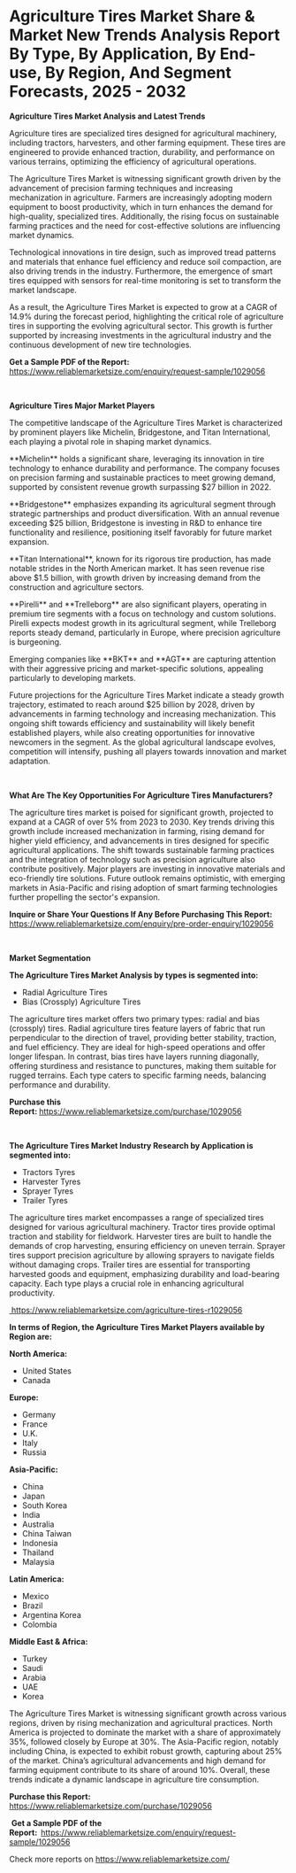<p><h1>Agriculture Tires Market Share & Market New Trends Analysis Report By Type, By Application, By End-use, By Region, And Segment Forecasts, 2025 - 2032</h1></p><p><strong>Agriculture Tires Market Analysis and Latest Trends</strong></p>
<p><p>Agriculture tires are specialized tires designed for agricultural machinery, including tractors, harvesters, and other farming equipment. These tires are engineered to provide enhanced traction, durability, and performance on various terrains, optimizing the efficiency of agricultural operations.</p><p>The Agriculture Tires Market is witnessing significant growth driven by the advancement of precision farming techniques and increasing mechanization in agriculture. Farmers are increasingly adopting modern equipment to boost productivity, which in turn enhances the demand for high-quality, specialized tires. Additionally, the rising focus on sustainable farming practices and the need for cost-effective solutions are influencing market dynamics.</p><p>Technological innovations in tire design, such as improved tread patterns and materials that enhance fuel efficiency and reduce soil compaction, are also driving trends in the industry. Furthermore, the emergence of smart tires equipped with sensors for real-time monitoring is set to transform the market landscape.</p><p>As a result, the Agriculture Tires Market is expected to grow at a CAGR of 14.9% during the forecast period, highlighting the critical role of agriculture tires in supporting the evolving agricultural sector. This growth is further supported by increasing investments in the agricultural industry and the continuous development of new tire technologies.</p></p>
<p><strong>Get a Sample PDF of the Report:&nbsp;</strong> <a href="https://www.reliablemarketsize.com/enquiry/request-sample/1029056?utm_campaign=3045&utm_medium=2&utm_source=Github&utm_content=ia&utm_term=21032025&utm_id=agriculture-tires">https://www.reliablemarketsize.com/enquiry/request-sample/1029056</a></p>
<p>&nbsp;</p>
<p><strong>Agriculture Tires Major Market Players</strong></p>
<p><p>The competitive landscape of the Agriculture Tires Market is characterized by prominent players like Michelin, Bridgestone, and Titan International, each playing a pivotal role in shaping market dynamics.</p><p>**Michelin** holds a significant share, leveraging its innovation in tire technology to enhance durability and performance. The company focuses on precision farming and sustainable practices to meet growing demand, supported by consistent revenue growth surpassing $27 billion in 2022.</p><p>**Bridgestone** emphasizes expanding its agricultural segment through strategic partnerships and product diversification. With an annual revenue exceeding $25 billion, Bridgestone is investing in R&D to enhance tire functionality and resilience, positioning itself favorably for future market expansion.</p><p>**Titan International**, known for its rigorous tire production, has made notable strides in the North American market. It has seen revenue rise above $1.5 billion, with growth driven by increasing demand from the construction and agriculture sectors.</p><p>**Pirelli** and **Trelleborg** are also significant players, operating in premium tire segments with a focus on technology and custom solutions. Pirelli expects modest growth in its agricultural segment, while Trelleborg reports steady demand, particularly in Europe, where precision agriculture is burgeoning.</p><p>Emerging companies like **BKT** and **AGT** are capturing attention with their aggressive pricing and market-specific solutions, appealing particularly to developing markets.</p><p>Future projections for the Agriculture Tires Market indicate a steady growth trajectory, estimated to reach around $25 billion by 2028, driven by advancements in farming technology and increasing mechanization. This ongoing shift towards efficiency and sustainability will likely benefit established players, while also creating opportunities for innovative newcomers in the segment. As the global agricultural landscape evolves, competition will intensify, pushing all players towards innovation and market adaptation.</p></p>
<p>&nbsp;</p>
<p><strong>What Are The Key Opportunities For Agriculture Tires Manufacturers?</strong></p>
<p><p>The agriculture tires market is poised for significant growth, projected to expand at a CAGR of over 5% from 2023 to 2030. Key trends driving this growth include increased mechanization in farming, rising demand for higher yield efficiency, and advancements in tires designed for specific agricultural applications. The shift towards sustainable farming practices and the integration of technology such as precision agriculture also contribute positively. Major players are investing in innovative materials and eco-friendly tire solutions. Future outlook remains optimistic, with emerging markets in Asia-Pacific and rising adoption of smart farming technologies further propelling the sector's expansion.</p></p>
<p><strong>Inquire or Share Your Questions If Any Before Purchasing This Report:</strong> <a href="https://www.reliablemarketsize.com/enquiry/pre-order-enquiry/1029056?utm_campaign=3045&utm_medium=2&utm_source=Github&utm_content=ia&utm_term=21032025&utm_id=agriculture-tires">https://www.reliablemarketsize.com/enquiry/pre-order-enquiry/1029056</a></p>
<p>&nbsp;</p>
<p><strong>Market Segmentation</strong></p>
<p><strong>The Agriculture Tires Market Analysis by types is segmented into:</strong></p>
<p><ul><li>Radial Agriculture Tires</li><li>Bias (Crossply) Agriculture Tires</li></ul></p>
<p><p>The agriculture tires market offers two primary types: radial and bias (crossply) tires. Radial agriculture tires feature layers of fabric that run perpendicular to the direction of travel, providing better stability, traction, and fuel efficiency. They are ideal for high-speed operations and offer longer lifespan. In contrast, bias tires have layers running diagonally, offering sturdiness and resistance to punctures, making them suitable for rugged terrains. Each type caters to specific farming needs, balancing performance and durability.</p></p>
<p><strong>Purchase this Report:&nbsp;</strong><a href="https://www.reliablemarketsize.com/purchase/1029056?utm_campaign=3045&utm_medium=2&utm_source=Github&utm_content=ia&utm_term=21032025&utm_id=agriculture-tires">https://www.reliablemarketsize.com/purchase/1029056</a></p>
<p>&nbsp;</p>
<p><strong>The Agriculture Tires Market Industry Research by Application is segmented into:</strong></p>
<p><ul><li>Tractors Tyres</li><li>Harvester Tyres</li><li>Sprayer Tyres</li><li>Trailer Tyres</li></ul></p>
<p><p>The agriculture tires market encompasses a range of specialized tires designed for various agricultural machinery. Tractor tires provide optimal traction and stability for fieldwork. Harvester tires are built to handle the demands of crop harvesting, ensuring efficiency on uneven terrain. Sprayer tires support precision agriculture by allowing sprayers to navigate fields without damaging crops. Trailer tires are essential for transporting harvested goods and equipment, emphasizing durability and load-bearing capacity. Each type plays a crucial role in enhancing agricultural productivity.</p></p>
<p><a href="https://www.reliablemarketsize.com/agriculture-tires-r1029056?utm_campaign=3045&utm_medium=2&utm_source=Github&utm_content=ia&utm_term=21032025&utm_id=agriculture-tires">&nbsp;https://www.reliablemarketsize.com/agriculture-tires-r1029056</a></p>
<p><strong>In terms of Region, the Agriculture Tires Market Players available by Region are:</strong></p>
<p>
    <p> <strong> North America: </strong>
        <ul>
            <li>United States</li>
            <li>Canada</li>
        </ul>
        </p> 
    <p> <strong> Europe: </strong>
        <ul>
            <li>Germany</li>
            <li>France</li>
            <li>U.K.</li>
            <li>Italy</li>
            <li>Russia</li>
        </ul>
        </p> 
    <p> <strong> Asia-Pacific: </strong>
        <ul>
            <li>China</li>
            <li>Japan</li>
            <li>South Korea</li>
            <li>India</li>
            <li>Australia</li>
            <li>China Taiwan</li>
            <li>Indonesia</li>
            <li>Thailand</li>
            <li>Malaysia</li>
        </ul>
        </p> 
    <p> <strong> Latin America: </strong>
        <ul>
            <li>Mexico</li>
            <li>Brazil</li>
            <li>Argentina Korea</li>
            <li>Colombia</li>
        </ul>
        </p> 
    <p> <strong> Middle East & Africa: </strong>
        <ul>
            <li>Turkey</li>
            <li>Saudi</li>
            <li>Arabia</li>
            <li>UAE</li>
            <li>Korea</li>
        </ul>
    </p>
    </p>
<p><p>The Agriculture Tires Market is witnessing significant growth across various regions, driven by rising mechanization and agricultural practices. North America is projected to dominate the market with a share of approximately 35%, followed closely by Europe at 30%. The Asia-Pacific region, notably including China, is expected to exhibit robust growth, capturing about 25% of the market. China’s agricultural advancements and high demand for farming equipment contribute to its share of around 10%. Overall, these trends indicate a dynamic landscape in agriculture tire consumption.</p></p>
<p><strong>Purchase this Report: </strong><a href="https://www.reliablemarketsize.com/purchase/1029056?utm_campaign=3045&utm_medium=2&utm_source=Github&utm_content=ia&utm_term=21032025&utm_id=agriculture-tires">https://www.reliablemarketsize.com/purchase/1029056</a></p>
<p>&nbsp;<strong>Get a Sample PDF of the Report:&nbsp;&nbsp;</strong><a href="https://www.reliablemarketsize.com/enquiry/request-sample/1029056?utm_campaign=3045&utm_medium=2&utm_source=Github&utm_content=ia&utm_term=21032025&utm_id=agriculture-tires">https://www.reliablemarketsize.com/enquiry/request-sample/1029056</a></p>
<p><strong></strong></p>
<p>Check more reports on <a href="https://www.reliablemarketsize.com/?utm_campaign=3045&utm_medium=2&utm_source=Github&utm_content=ia&utm_term=21032025&utm_id=agriculture-tires">https://www.reliablemarketsize.com/</a></p>